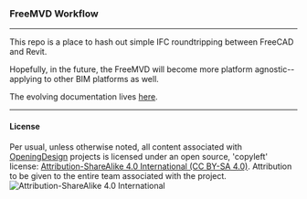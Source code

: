 
### FreeMVD Workflow
---
This repo is a place to hash out simple IFC roundtripping between FreeCAD and Revit.

Hopefully, in the future, the FreeMVD will become more platform agnostic--applying to other BIM platforms as well.  

The evolving documentation lives [here](https://github.com/OpeningDesign/FreeMVD_WorkFlow/blob/master/BIM%20Specifications.md).


---
#### License
Per usual, unless otherwise noted, all content associated with [OpeningDesign](http://openingdesign.com) projects is licensed under an open source, 'copyleft' license: 
[Attribution-ShareAlike 4.0 International (CC BY-SA 4.0)](https://creativecommons.org/licenses/by-sa/4.0/).  Attribution to be given to the entire team associated with the project.
![Attribution-ShareAlike 4.0 International](http://i.creativecommons.org/l/by-sa/3.0/88x31.png)
